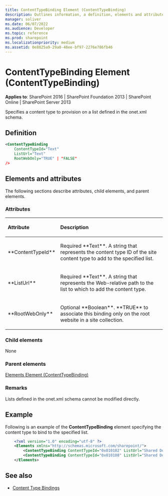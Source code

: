 ```yaml
---
title: ContentTypeBinding Element (ContentTypeBinding)
description: Outlines information, a definition, elements and attributes for the ContentTypeBinding element in Sharepoint.
manager: soliver
ms.date: 06/07/2022
ms.audience: Developer
ms.topic: reference
ms.prod: sharepoint
ms.localizationpriority: medium
ms.assetid: 0e8825a9-29a0-48ee-bf97-2276e786fb46
---
```


# ContentTypeBinding Element (ContentTypeBinding)

**Applies to**: SharePoint 2016 | SharePoint Foundation 2013 | SharePoint Online | SharePoint Server 2013

Specifies a content type to provision on a list defined in the onet.xml schema.

## Definition

```XML
<ContentTypeBinding
    ContentTypeId="Text"
    ListUrl="Text" 
    RootWebOnly="TRUE" | "FALSE"
/>
```

## Elements and attributes

The following sections describe attributes, child elements, and parent elements.

### Attributes

<table>
<colgroup>
<col width="20%" />
<col width="80%" />
</colgroup>
<thead>
<tr class="header">
<th align="left"><p>Attribute</p></th>
<th align="left"><p>Description</p></th>
</tr>
</thead>
<tbody>
<tr class="odd">
<td align="left"><p>**ContentTypeId**</p></td>
<td align="left"><p>Required **Text**. A string that represents the content type ID of the site content type to add to the specified list.</p></td>
</tr>
<tr class="even">
<td align="left"><p>**ListUrl**</p></td>
<td align="left"><p>Required **Text**. A string that represents the Web-relative path to the list to which to add the content type.</p></td>
</tr>
<tr class="odd">
<td align="left"><p>**RootWebOnly**</p></td>
<td align="left"><p>Optional **Boolean**. **TRUE** to associate this binding only on the root website in a site collection.</p></td>
</tr>
</tbody>
</table>

### Child elements

None

### Parent elements

[Elements Element (ContentTypeBinding)](elements-element-contenttypebinding.md)

### Remarks

Lists defined in the onet.xml schema cannot be modified directly.

## Example

Following is an example of the **ContentTypeBinding** element specifying the content type to bind to the specified list.

```XML
    <?xml version="1.0" encoding="utf-8" ?> 
    <Elements xmlns="http://schemas.microsoft.com/sharepoint/">
        <ContentTypeBinding ContentTypeId="0x010102" ListUrl="Shared Documents" />
        <ContentTypeBinding ContentTypeId="0x010108" ListUrl="Shared Documents" />
    </Elements>
```

## See also

- [Content Type Bindings](content-type-bindings.md)








